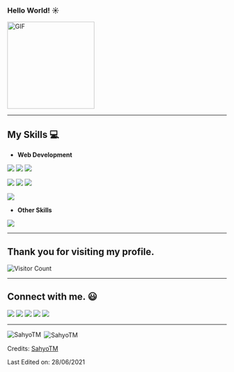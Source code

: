    ###   Hello World! ☀️
<img alt="GIF" src="https://media.giphy.com/media/uKWBNet3fFTP9ZDZIg/giphy.gif" width = 200/>

<hr>

## My Skills :computer:

- **Web Development**
<p>
<a href="https://fr.wikipedia.org/wiki/Hypertext_Markup_Language"><img src="https://www.vectorlogo.zone/logos/w3_html5/w3_html5-icon.svg"/></a>
<a href="https://fr.wikipedia.org/wiki/PHP"><img src="https://www.vectorlogo.zone/logos/php/php-icon.svg"/></a>
<a href="https://www.mysql.com/fr/"><img src="https://www.vectorlogo.zone/logos/mysql/mysql-icon.svg"/></a>
</p>

<p>
<a href="https://vuejs.org/"><img src="https://www.vectorlogo.zone/logos/vuejs/vuejs-icon.svg"/></a>
<a href="https://nuxtjs.org/"><img src="https://www.vectorlogo.zone/logos/nuxtjs/nuxtjs-icon.svg"></a>
<a href="https://wordpress.com/fr/?&utm_source=google&utm_campaign=google_wpcom_search_brand_desktop_fr_fr&utm_medium=paid_search&keyword=wordpress&creative=527100719965&campaignid=670246977&adgroupid=50885962010&matchtype=e&device=c&network=g&targetid=aud-1244516595516:kwd-313411415&gclsrc=aw.ds&gclid=Cj0KCQjw5uWGBhCTARIsAL70sLJDmMuPWEjcSUlGEieZGWIdTW20RADOWWn71NiDthDEtHvstEaIIVIaAhsnEALw_wcB"><img src="https://www.vectorlogo.zone/logos/wordpress/wordpress-icon.svg"></a>
</p>

<p>
<a href="https://getbootstrap.com/"><img src="https://www.vectorlogo.zone/logos/getbootstrap/getbootstrap-icon.svg"/></a>
</p>

- **Other Skills**

<p>
<a href="https://fr.wikipedia.org/wiki/Hypertext_Markup_Language"><img src="https://www.vectorlogo.zone/logos/adobe_illustrator/adobe_illustrator-icon.svg"/></a>
</p>

<hr>

## Thank you for visiting my profile.

![Visitor Count](https://profile-counter.glitch.me/SahyoTM/count.svg)

<hr>

## Connect with me. :smiley:

<p>
<a href="https://github.com/SahyoTM"><img src="https://img.shields.io/badge/-SahyoTM-black?logo=github&style=flat-square"/></a>
<a href="https://www.linkedin.com/in/theomeyertm/"><img src="https://img.shields.io/badge/-Théo_Meyer-black?logo=linkedin&style=flat-square"></a>
<a href="https://www.instagram.com/theomeyerweb/"><img src="https://img.shields.io/badge/-theomeyerweb-black?logo=instagram&style=flat-square"/></a>
<a href="mailto:theomeyer52@icloud.com"><img src="https://img.shields.io/badge/-theomeyer52@icloud.com-black?logo=icloud&style=flat-square"/></a>
<a href="https://twitter.com/Sahyo__"><img src="https://img.shields.io/badge/-Sahyo__-black?logo=twitter&style=flat-square"/></a>
</p>

-----
<p><img align="left" src="https://github-readme-stats.vercel.app/api/top-langs?username=sahyotm&show_icons=true&locale=en&layout=compact" alt="SahyoTM" /></p>

<p>&nbsp;<img align="center" src="https://github-readme-stats.vercel.app/api?username=sahyotm&show_icons=true&locale=en" alt="SahyoTM" /></p>


Credits: [SahyoTM](https://github.com/SahyoTM)

Last Edited on: 28/06/2021
